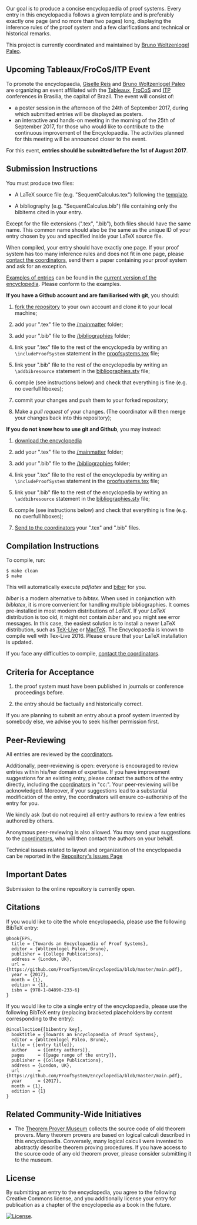 Our goal is to produce a concise
encyclopaedia of proof systems. Every entry in this encyclopaedia
follows a given template and is preferably exactly one page (and no more than two pages) long,
displaying the inference rules of the proof system and a few
clarifications and technical or historical remarks.

This project is currently coordinated and maintained by [Bruno Woltzenlogel Paleo](http://paleo.woltzenlogel.org).


Upcoming Tableaux/FroCoS/ITP Event
----------------------------------

To promote the encyclopaedia, [Giselle Reis](http://www.gisellereis.com) and [Bruno Woltzenlogel Paleo](http://paleo.woltzenlogel.org) are organizing an event affiliated with the [Tableaux](http://tableaux2017.cic.unb.br), [FroCoS](http://frocos2017.cic.unb.br/) and [ITP](http://itp2017.cic.unb.br/) conferences in Brasilia, the capital of Brazil. The event will consist of:

* a poster session in the afternoon of the 24th of September 2017, during which submitted entries will be displayed as posters.
* an interactive and hands-on meeting in the morning of the 25th of September 2017, for those who would like to contribute to the continuous improvement of the Encyclopaedia. The activities planned for this meeting will be announced closer to the event.

For this event, **entries should be submitted before the 1st of August 2017**.


Submission Instructions
-----------------------

You must produce two files:

* A LaTeX source file (e.g. "SequentCalculus.tex") following the [template](https://github.com/ProofSystem/Encyclopedia/blob/master/Source/Template.tex). 

* A bibliography (e.g. "SequentCalculus.bib") file containing only the bibitems cited in your entry.

Except for the file extensions (".tex", ".bib"), both files should have the same name. This common name should also be the same as the unique ID of your entry chosen by you and specified inside your LaTeX source file.

When compiled, your entry should have exactly one page. If your proof system has too many inference rules and does not fit in one page, please [contact the coordinators](mailto:eps-coordinators@googlegroups.com), send them a paper containing your proof system and ask for an exception.

[Examples of entries](https://github.com/ProofSystem/Encyclopedia/tree/master/Source/mainmatter) can be found in the [current version of the encyclopedia](https://github.com/ProofSystem/Encyclopedia/blob/master/main.pdf?raw=true).
Please conform to the examples.


**If you have a Github account and are familiarised with git**, you should:

1. [fork the repository](https://github.com/ProofSystem/Encyclopedia/fork) to your own account and clone it to your local machine;

2. add your ".tex" file to the [/mainmatter](https://github.com/ProofSystem/Encyclopedia/blob/master/Source/mainmatter) folder;

3. add your ".bib" file to the [/bibliographies](https://github.com/ProofSystem/Encyclopedia/blob/master/Source/bibliographies) folder;

4. link your ".tex" file to the rest of the encyclopedia by writing an ```\includeProofSystem``` statement in the [proofsystems.tex](https://github.com/ProofSystem/Encyclopedia/blob/master/Source/proofsystems.tex) file;

5. link your ".bib" file to the rest of the encyclopedia by writing an ```\addbibresource``` statement in the [bibliographies.sty](https://github.com/ProofSystem/Encyclopedia/blob/master/Source/bibliographies.sty) file;

6. compile (see instructions below) and check that everything is fine (e.g. no overfull hboxes);

7. commit your changes and push them to your forked repository;

8. Make a *pull request* of your changes. (The coordinator will then merge your changes back into this repository); 


**If you do not know how to use git and Github**, you may instead:

1. [download the encyclopedia](https://github.com/ProofSystem/Encyclopedia/zipball/master)

2. add your ".tex" file to the [/mainmatter](https://github.com/ProofSystem/Encyclopedia/blob/master/Source/mainmatter) folder;

3. add your ".bib" file to the [/bibliographies](https://github.com/ProofSystem/Encyclopedia/blob/master/Source/bibliographies) folder;

4. link your ".tex" file to the rest of the encyclopedia by writing an ```\includeProofSystem``` statement in the [proofsystems.tex](https://github.com/ProofSystem/Encyclopedia/blob/master/Source/proofsystems.tex) file;

5. link your ".bib" file to the rest of the encyclopedia by writing an ```\addbibresource``` statement in the [bibliographies.sty](https://github.com/ProofSystem/Encyclopedia/blob/master/Source/bibliographies.sty) file;

6. compile (see instructions below) and check that everything is fine (e.g. no overfull hboxes);

7. [Send to the coordinators](mailto:eps-coordinators@googlegroups.com) your ".tex" and ".bib" files. 


Compilation Instructions
------------------------

To compile, run:

```
$ make clean
$ make
```

This will automatically execute *pdflatex* and [biber](http://biblatex-biber.sourceforge.net) for you. 

*biber* is a modern alternative to *bibtex*. When used in conjunction with *biblatex*, it is more convenient for handling multiple bibliographies. It comes pre-installed in most modern distributions of *LaTeX*. If your *LaTeX* distribution is too old, it might not contain *biber* and you might see error messages. In this case, the easiest solution is to install a newer LaTeX distribution, such as [TeX-Live](https://www.tug.org/texlive/) or [MacTeX](https://www.tug.org/mactex/). The Encyclopaedia is known to compile well with Tex-Live 2016. Please ensure that your LaTeX installation is updated.

If you face any difficulties to compile, [contact the coordinators](mailto:eps-coordinators@googlegroups.com).


Criteria for Acceptance
-----------------------

1. the proof system must have been published in journals or conference proceedings before.

2. the entry should be factually and historically correct.

If you are planning to submit an entry about a proof system invented by somebody else, we advise you to seek his/her permission first.


Peer-Reviewing
--------------

All entries are reviewed by the [coordinators](mailto:eps-coordinators@googlegroups.com).

Additionally, peer-reviewing is open: everyone is encouraged to review entries within his/her domain of expertise. If you have improvement suggestions for an existing entry, please contact the authors of the entry directly, including the [coordinators](mailto:eps-coordinators@googlegroups.com) in "cc:". Your peer-reviewing will be acknowledged. Moreover, if your suggestions lead to a substantial modification of the entry, the coordinators will ensure co-authorship of the entry for you.

We kindly ask (but do not require) all entry authors to review a few entries authored by others.

Anonymous peer-reviewing is also allowed. You may send your suggestions to the [coordinators](mailto:eps-coordinators@googlegroups.com), who will then contact the authors on your behalf.

Technical issues related to layout and organization of the encyclopaedia can be reported in the [Repository's Issues Page](https://github.com/ProofSystem/Encyclopedia/issues)

Important Dates
---------------

Submission to the online repository is currently open. 


Citations
---------

If you would like to cite the whole encyclopaedia, please use the following BibTeX entry:

    @book{EPS,
      title = {Towards an Encyclopaedia of Proof Systems},   
      editor = {Woltzenlogel Paleo, Bruno}, 
      publisher = {College Publications}, 
      address = {London, UK},
      url = {https://github.com/ProofSystem/Encyclopedia/blob/master/main.pdf},
      year = {2017},
      month = {1},
      edition = {1},
      isbn = {978-1-84890-233-6}
    }

If you would like to cite a single entry of the encyclopaedia, please use the following BibTeX entry (replacing bracketed placeholders by content corresponding to the entry):

    @incollection{[bibentry key],
      booktitle = {Towards an Encyclopaedia of Proof Systems},
      editor = {Woltzenlogel Paleo, Bruno},
      title = {[entry title]},
      author    = {[entry authors]},
      pages     = {[page range of the entry]}, 
      publisher = {College Publications}, 
      address = {London, UK},
      url       = {https://github.com/ProofSystem/Encyclopedia/blob/master/main.pdf},
      year      = {2017},
      month = {1},
      edition = {1}
    }


Related Community-Wide Initiatives
----------------------------------

* The [Theorem Prover Museum](https://theoremprover-museum.github.io) collects the source code of old theorem provers. Many theorem provers are based on logical calculi described in this encyclopaedia. Conversely, many logical calculi were invented to abstractly describe theorem proving procedures. If you have access to the source code of any old theorem prover, please consider submitting it to the museum.

License
-------

By submitting an entry to the encyclopedia, you agree to the following Creative Commons license, and you additionally license your entry for publication as a chapter of the encyclopedia as a book in the future.

[![License](http://i.creativecommons.org/l/by-nc-sa/3.0/88x31.png)](http://creativecommons.org/licenses/by-nc-sa/3.0/deed.en_US).


